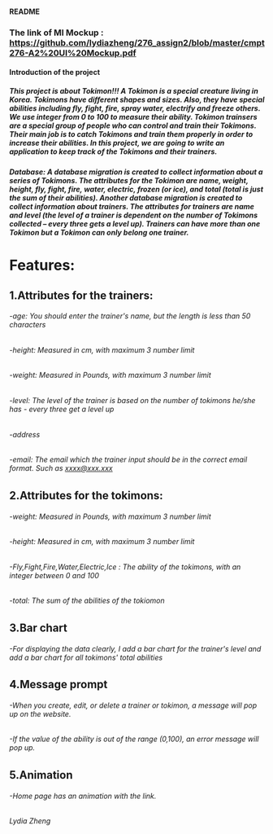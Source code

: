 #### README

### The link of  MI Mockup : https://github.com/lydiazheng/276_assign2/blob/master/cmpt276-A2%20UI%20Mockup.pdf

#### Introduction of the project
##### This project is about Tokimon!!! A Tokimon is a special creature living in Korea. Tokimons have different shapes and sizes. Also, they have special abilities including fly, fight, fire, spray water, electrify and freeze others. We use integer from 0 to 100 to measure their ability. Tokimon trainsers are a special group of people who can control and train their Tokimons. Their main job is to catch Tokimons and train them properly in order to increase their abilities. In this project, we are going to write an application to keep track of the Tokimons and their trainers.

##### Database: A database migration is created to collect information about a series of Tokimons. The attributes for the Tokimon are name, weight, height, fly, fight, fire, water, electric, frozen (or ice), and total (total is just the sum of their abilities). Another database migration is created to collect information about trainers. The attributes for trainers are name and level (the level of a trainer is dependent on the number of Tokimons collected – every three gets a level up). Trainers can have more than one Tokimon but a Tokimon can only belong one trainer.


# Features:
## 1.Attributes for the trainers:
###### -age: You should enter the trainer's name, but the length is less than 50 characters
###### -height: Measured in cm, with maximum 3 number limit 
###### -weight: Measured in Pounds, with maximum 3 number limit
###### -level: The level of the trainer is based on the number of tokimons he/she has - every three get a level up
###### -address
###### -email: The email which the trainer input should be in the correct email format. Such as  xxxx@xxx.xxx

## 2.Attributes for the tokimons:
###### -weight: Measured in Pounds, with maximum 3 number limit
###### -height: Measured in cm, with maximum 3 number limit
###### -Fly,Fight,Fire,Water,Electric,Ice : The ability of the tokimons, with an integer between 0 and 100
###### -total: The sum of the abilities of the tokiomon

## 3.Bar chart
###### -For displaying the data clearly, I add a bar chart for the trainer's level and add a bar chart for all tokimons' total abilities

## 4.Message prompt
###### -When you create, edit, or delete a trainer or tokimon, a message will pop up on the website.
###### -If the value of the ability is out of the range (0,100), an error message will pop up.

## 5.Animation
###### -Home page has an animation with the link.
###### Lydia Zheng

